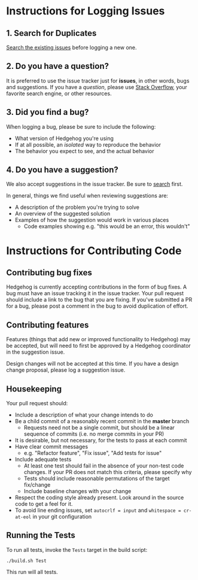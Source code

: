 # Instructions for Logging Issues

## 1. Search for Duplicates

[Search the existing issues](https://github.com/hedgehogqa/dotnet-hedgehog/issues?utf8=%E2%9C%93&q=is%3Aissue) before logging a new one.

## 2. Do you have a question?

It is preferred to use the issue tracker just for **issues**, in other words, bugs and suggestions.
If you have a *question*, please use [Stack Overflow](http://stackoverflow.com/questions/tagged/hedgehogqa), your favorite search engine, or other resources.

## 3. Did you find a bug?

When logging a bug, please be sure to include the following:
 * What version of Hedgehog you're using
 * If at all possible, an *isolated* way to reproduce the behavior
 * The behavior you expect to see, and the actual behavior

## 4. Do you have a suggestion?

We also accept suggestions in the issue tracker.
Be sure to [search](https://github.com/hedgehogqa/dotnet-hedgehog/issues?utf8=%E2%9C%93&q=is%3Aissue) first.

In general, things we find useful when reviewing suggestions are:
* A description of the problem you're trying to solve
* An overview of the suggested solution
* Examples of how the suggestion would work in various places
  * Code examples showing e.g. "this would be an error, this wouldn't"

# Instructions for Contributing Code

## Contributing bug fixes

Hedgehog is currently accepting contributions in the form of bug fixes. A bug must have an issue tracking it in the issue tracker. Your pull request should include a link to the bug that you are fixing. If you've submitted a PR for a bug, please post a comment in the bug to avoid duplication of effort.

## Contributing features

Features (things that add new or improved functionality to Hedgehog) may be accepted, but will need to first be approved by a Hedgehog coordinator in the suggestion issue.

Design changes will not be accepted at this time. If you have a design change proposal, please log a suggestion issue.

## Housekeeping

Your pull request should: 

* Include a description of what your change intends to do
* Be a child commit of a reasonably recent commit in the **master** branch 
    * Requests need not be a single commit, but should be a linear sequence of commits (i.e. no merge commits in your PR)
* It is desirable, but not necessary, for the tests to pass at each commit
* Have clear commit messages 
    * e.g. "Refactor feature", "Fix issue", "Add tests for issue"
* Include adequate tests 
    * At least one test should fail in the absence of your non-test code changes. If your PR does not match this criteria, please specify why
    * Tests should include reasonable permutations of the target fix/change
    * Include baseline changes with your change
* Respect the coding style already present. Look around in the source code to get a feel for it.
* To avoid line ending issues, set `autocrlf = input` and `whitespace = cr-at-eol` in your git configuration

## Running the Tests

To run all tests, invoke the `Tests` target in the build script:

```Shell
./build.sh Test
```

This run will all tests.
